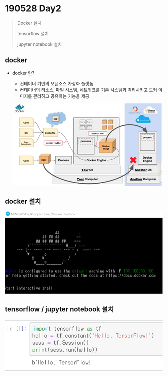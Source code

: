 # 190528 Day2

> Docker 설치
>
> tensorflow 설치
>
> jupyter notebook 설치



##  docker

* docker 란?

  * 컨테이너 기반의 오픈소스 가상화 플랫폼
  * 컨테이너의 리소스, 파일 시스템, 네트워크를 기존 시스템과 격리시키고 도커 이미지를 관리하고 공유하는 기능을 제공

  ![docker](image/docker.JPG)



## docker 설치

![docker설치완료](image/docker설치완료.png)



## tensorflow / jupyter notebook 설치

![tensorflow](image/tensorflow.png)

